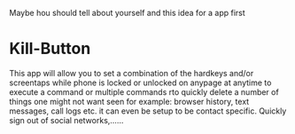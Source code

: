 Maybe hou should tell about yourself and this idea for a app first

# Kill-Button

This app will allow you to set a combination of the hardkeys and/or screentaps while phone is locked or unlocked on anypage at anytime to execute a command or multiple commands rto quickly delete a number of things one might not want seen for example: browser history, text messages, call logs etc. it can even be setup to be contact specific.  Quickly sign out of social networks,......

